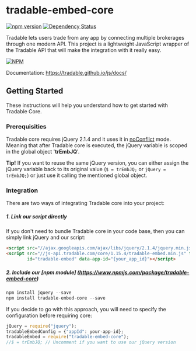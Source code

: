 # tradable-embed-core
[![npm version](https://badge.fury.io/js/tradable-embed-core.svg)](http://badge.fury.io/js/tradable-embed-core) [![Dependency Status](https://david-dm.org/tradable/tradable-embed-core.svg)](https://david-dm.org/tradable/tradable-embed-core)

Tradable lets users trade from any app by connecting multiple brokerages through one modern API. This project is a lightweight JavaScript wrapper of the Tradable API that will make the integration with it really easy.

[![NPM](https://nodei.co/npm/tradable-embed-core.png?downloads=true&downloadRank=true&stars=true)](https://nodei.co/npm/tradable-embed-core/)

Documentation: https://tradable.github.io/js/docs/

## Getting Started

These instructions will help you understand how to get started with Tradable Core.

### Prerequisities

Tradable core requires jQuery 2.1.4 and it uses it in [noConflict](https://api.jquery.com/jquery.noconflict/) mode. Meaning that after Tradable core is executed, the jQuery variable is scoped in the global object '**trEmbJQ**'. 

**Tip!** If you want to reuse the same jQuery version, you can either assign the jQuery variable back to its original value (`$ = trEmbJQ;` or `jQuery = trEmbJQ;`) or just use it calling the mentioned global object.

### Integration

There are two ways of integrating Tradable core into your project:

##### 1. Link our script directly

If you don't need to bundle Tradable core in your code base, then you can simply link jQuery and our script:

```html
<script src="//ajax.googleapis.com/ajax/libs/jquery/2.1.4/jquery.min.js" type="text/javascript" ></script>
<script src="//js-api.tradable.com/core/1.15.4/tradable-embed.min.js" type="text/javascript" 
        id="tradable-embed" data-app-id="{your_app_id}"></script>
```

##### 2. Include our [npm module] (https://www.npmjs.com/package/tradable-embed-core)

```javascript
npm install jquery --save
npm install tradable-embed-core --save
```

If you decide to go with this approach, you will need to specify the configuration before requiring core:

```javascript
jQuery = require("jquery");
tradableEmbedConfig = {"appId": your-app-id};
tradableEmbed = require("tradable-embed-core");
//$ = trEmbJQ; // Uncomment if you want to use our jQuery version
```
